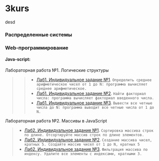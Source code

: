 # 3kurs
desd

### Распределенные системы


### Web-программирование


#### Java-script:
Лабораторная работа №1. Логические структуры
   >> * [Лаб1. Индивидуальное задание №1](js/lab1/lab1_indiv1.js). `Определить среднее арифметическое чисел от 1 до N: программа вычисляет среднее арифметическое.`
   >> * [Лаб1. Индивидуальное задание №2](js/lab1/lab1_indiv2.js). `Найти факториал числа: программа вычисляет факториал введенного числа.`
   >> * [Лаб1. Индивидуальное задание №3](js/lab1/lab1_indiv3.js). `Вывести все четные числа до N: программа выводит все четные числа от 1 до N.`

Лабораторная работа №2. Массивы в JavaScript
> * [Лаб2. Индивидуальное задание №1](js/lab2/lab2_indiv1.js). `Сортировка массива строк по длине. Отсортируйте массив строк по длине элементов.`
> * [Лаб2. Индивидуальное задание №2](js/lab2/lab2_indiv2.js). `Создание массива чисел, кратных 5. Создайте массив чисел от 1 до N, кратных 5`
> * [Лаб2. Индивидуальное задание №3](js/lab2/lab2_indiv3.js). `Фильтрация массива по индексу. Удалите все элементы с индексами, кратными 3.`
